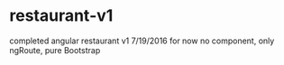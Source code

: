 # restaurant-v1
completed angular restaurant v1 7/19/2016
for now no component, only ngRoute, pure Bootstrap
